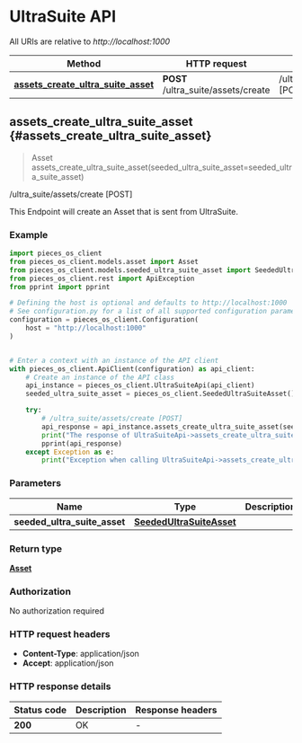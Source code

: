 # UltraSuite API

All URIs are relative to *http://localhost:1000*

Method | HTTP request | Description
------------- | ------------- | -------------
[**assets_create_ultra_suite_asset**](UltraSuiteApi#assets_create_ultra_suite_asset) | **POST** /ultra_suite/assets/create | /ultra_suite/assets/create [POST]


## **assets_create_ultra_suite_asset** {#assets_create_ultra_suite_asset}
> Asset assets_create_ultra_suite_asset(seeded_ultra_suite_asset=seeded_ultra_suite_asset)

/ultra_suite/assets/create [POST]

This Endpoint will create an Asset that is sent from UltraSuite.

### Example


```python
import pieces_os_client
from pieces_os_client.models.asset import Asset
from pieces_os_client.models.seeded_ultra_suite_asset import SeededUltraSuiteAsset
from pieces_os_client.rest import ApiException
from pprint import pprint

# Defining the host is optional and defaults to http://localhost:1000
# See configuration.py for a list of all supported configuration parameters.
configuration = pieces_os_client.Configuration(
    host = "http://localhost:1000"
)


# Enter a context with an instance of the API client
with pieces_os_client.ApiClient(configuration) as api_client:
    # Create an instance of the API class
    api_instance = pieces_os_client.UltraSuiteApi(api_client)
    seeded_ultra_suite_asset = pieces_os_client.SeededUltraSuiteAsset() # SeededUltraSuiteAsset |  (optional)

    try:
        # /ultra_suite/assets/create [POST]
        api_response = api_instance.assets_create_ultra_suite_asset(seeded_ultra_suite_asset=seeded_ultra_suite_asset)
        print("The response of UltraSuiteApi->assets_create_ultra_suite_asset:\n")
        pprint(api_response)
    except Exception as e:
        print("Exception when calling UltraSuiteApi->assets_create_ultra_suite_asset: %s\n" % e)
```



### Parameters


Name | Type | Description  | Notes
------------- | ------------- | ------------- | -------------
 **seeded_ultra_suite_asset** | [**SeededUltraSuiteAsset**](../models/SeededUltraSuiteAsset)|  | [optional] 

### Return type

[**Asset**](../models/Asset)

### Authorization

No authorization required

### HTTP request headers

 - **Content-Type**: application/json
 - **Accept**: application/json

### HTTP response details

| Status code | Description | Response headers |
|-------------|-------------|------------------|
**200** | OK |  -  |



